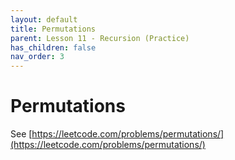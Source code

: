 ```yaml
---
layout: default
title: Permutations
parent: Lesson 11 - Recursion (Practice)
has_children: false
nav_order: 3
---
```


# Permutations

See [https://leetcode.com/problems/permutations/](https://leetcode.com/problems/permutations/)